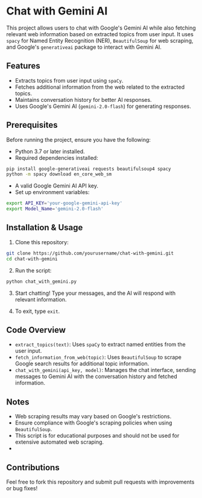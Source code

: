 # Chat with Gemini AI

This project allows users to chat with Google's Gemini AI while also fetching relevant web information based on extracted topics from user input. It uses `spacy` for Named Entity Recognition (NER), `BeautifulSoup` for web scraping, and Google's `generativeai` package to interact with Gemini AI.

## Features
- Extracts topics from user input using `spaCy`.
- Fetches additional information from the web related to the extracted topics.
- Maintains conversation history for better AI responses.
- Uses Google's Gemini AI (`gemini-2.0-flash`) for generating responses.

## Prerequisites
Before running the project, ensure you have the following:
- Python 3.7 or later installed.
- Required dependencies installed:

```bash
pip install google-generativeai requests beautifulsoup4 spacy
python -m spacy download en_core_web_sm
```

- A valid Google Gemini AI API key.
- Set up environment variables:

```bash
export API_KEY='your-google-gemini-api-key'
export Model_Name='gemini-2.0-flash'
```

## Installation & Usage
1. Clone this repository:

```bash
git clone https://github.com/yourusername/chat-with-gemini.git
cd chat-with-gemini
```

2. Run the script:

```bash
python chat_with_gemini.py
```

3. Start chatting! Type your messages, and the AI will respond with relevant information.

4. To exit, type `exit`.

## Code Overview
- `extract_topics(text)`: Uses `spaCy` to extract named entities from the user input.
- `fetch_information_from_web(topic)`: Uses `BeautifulSoup` to scrape Google search results for additional topic information.
- `chat_with_gemini(api_key, model)`: Manages the chat interface, sending messages to Gemini AI with the conversation history and fetched information.

## Notes
- Web scraping results may vary based on Google's restrictions.
- Ensure compliance with Google's scraping policies when using `BeautifulSoup`.
- This script is for educational purposes and should not be used for extensive automated web scraping.
- 
## Contributions
Feel free to fork this repository and submit pull requests with improvements or bug fixes!
